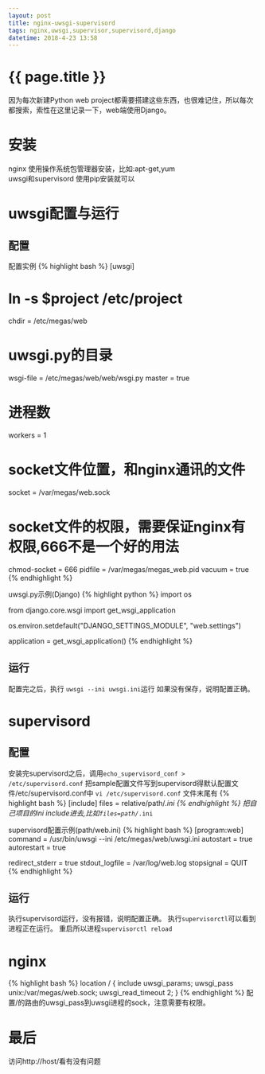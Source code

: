 ```yaml
---
layout: post
title: nginx-uwsgi-supervisord
tags: nginx,uwsgi,supervisor,supervisord,django
datetime: 2018-4-23 13:58
---
```


{{ page.title }}
================
因为每次新建Python web project都需要搭建这些东西，也很难记住，所以每次都搜索，索性在这里记录一下，web端使用Django。

# 安装
nginx 使用操作系统包管理器安装，比如:apt-get,yum<br/>
uwsgi和supervisord 使用pip安装就可以

# uwsgi配置与运行

## 配置
配置实例
{% highlight bash %}
[uwsgi]
# ln -s $project /etc/project
chdir           = /etc/megas/web
# uwsgi.py的目录
wsgi-file       = /etc/megas/web/web/wsgi.py
master          = true
# 进程数
workers         = 1
# socket文件位置，和nginx通讯的文件
socket      	= /var/megas/web.sock
# socket文件的权限，需要保证nginx有权限,666不是一个好的用法
chmod-socket    = 666
pidfile         = /var/megas/megas_web.pid
vacuum          = true
{% endhighlight %}

uwsgi.py示例(Django)
{% highlight python %}
import os

from django.core.wsgi import get_wsgi_application

os.environ.setdefault("DJANGO_SETTINGS_MODULE", "web.settings")

application = get_wsgi_application()
{% endhighlight %}

## 运行
配置完之后，执行 <code>uwsgi --ini uwsgi.ini</code>运行
如果没有保存，说明配置正确。

# supervisord

## 配置
安装完supervisord之后，调用<code>echo_supervisord_conf > /etc/supervisord.conf</code>
把sample配置文件写到supervisord得默认配置文件/etc/supervisord.conf中
<code>vi /etc/supervisord.conf</code>
文件末尾有
{% highlight bash %}
[include]
files = relative/path/*.ini
{% endhighlight %}
把自己项目的ini include进去,比如<code>files=path/*.ini</code>

supervisord配置示例(path/web.ini)
{% highlight bash %}
[program:web]
command = /usr/bin/uwsgi --ini /etc/megas/web/uwsgi.ini
autostart = true
autorestart = true

redirect_stderr = true
stdout_logfile = /var/log/web.log
stopsignal = QUIT
{% endhighlight %}

## 运行
执行supervisord运行，没有报错，说明配置正确。
执行<code>supervisorctl</code>可以看到进程正在运行。
重启所以进程<code>supervisorctl reload</code>

# nginx
{% highlight bash %}
location / {
    include uwsgi_params;
    uwsgi_pass unix:/var/megas/web.sock;
    uwsgi_read_timeout 2;
}
{% endhighlight %}
配置/的路由的uwsgi_pass到uwsgi进程的sock，注意需要有权限。

# 最后
访问http://host/看有没有问题
